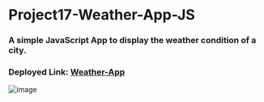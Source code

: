 # Project17-Weather-App-JS
### A simple JavaScript App to display the weather condition of a city.

### Deployed Link: [Weather-App](https://live-weather-app-js.netlify.app/) 
![image](https://user-images.githubusercontent.com/48837703/219053778-944f9430-ab65-4b5e-ae81-dd26ca427658.png)
